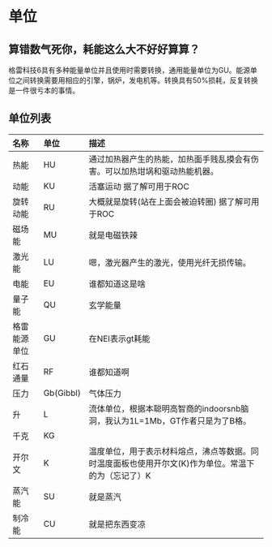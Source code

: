 # 单位

## 算错数气死你，耗能这么大不好好算算？

格雷科技6具有多种能量单位并且使用时需要转换，通用能量单位为GU。能源单位之间转换需要用相应的引擎，锅炉，发电机等。转换具有50%损耗，反复转换是一件很亏本的事情。

## 单位列表

| 名称 | 单位 | 描述 |
| :--- | :--- | :--- |
| 热能 | HU | 通过加热器产生的热能，加热面手贱乱摸会有伤害。可以加热坩埚和驱动热能机器。 |
| 动能 | KU | 活塞运动 据了解可用于ROC |
| 旋转动能 | RU | 大概就是旋转\(站在上面会被迫转圈\) 据了解可用于ROC |
| 磁场能 | MU | 就是电磁铁辣 |
| 激光能 | LU | 嗯，激光器产生的激光，使用光纤无损传输。 |
| 电能 | EU | 谁都知道这是啥 |
| 量子能 | QU | 玄学能量 |
| 格雷能源单位 | GU | 在NEI表示gt耗能 |
| 红石通量 | RF | 谁都知道啊 |
| 压力 | Gb\(Gibbl\) | 气体压力 |
| 升 | L | 流体单位，根据本聪明高智商的indoorsnb脑洞，我认为1L=1Mb，GT作者只是为了B格。 |
| 千克 | KG |  |
| 开尔文 | K | 温度单位，用于表示材料熔点，沸点等数据。同时温度面板也使用开尔文\(K\)作为单位。常温下的为（忘记了）K |
| 蒸汽能 | SU | 就是蒸汽 |
| 制冷能 | CU | 就是把东西变凉 |
